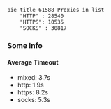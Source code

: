 
```mermaid
pie title 61588 Proxies in list
    "HTTP" : 28540
    "HTTPS": 10535
    "SOCKS" : 30817
```

### Some Info
#### Average Timeout

- mixed: 3.7s
- http: 1.9s
- https: 8.2s
- socks: 5.3s